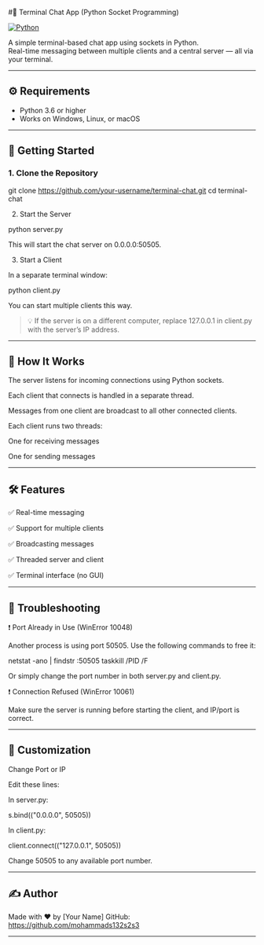  #💬 Terminal Chat App (Python Socket Programming)

[![Python](https://img.shields.io/badge/Python-3.6%2B-blue.svg)](https://www.python.org/)



A simple terminal-based chat app using sockets in Python.  
Real-time messaging between multiple clients and a central server — all via your terminal.

---


## ⚙️ Requirements

- Python 3.6 or higher
- Works on Windows, Linux, or macOS

---

## 🚀 Getting Started

### 1. Clone the Repository

git clone https://github.com/your-username/terminal-chat.git
cd terminal-chat

2. Start the Server

python server.py

This will start the chat server on 0.0.0.0:50505.

3. Start a Client

In a separate terminal window:

python client.py

You can start multiple clients this way.

> 💡 If the server is on a different computer, replace 127.0.0.1 in client.py with the server’s IP address.




---

## 🧠 How It Works

The server listens for incoming connections using Python sockets.

Each client that connects is handled in a separate thread.

Messages from one client are broadcast to all other connected clients.

Each client runs two threads:

One for receiving messages

One for sending messages




---


## 🛠 Features

✅ Real-time messaging

✅ Support for multiple clients

✅ Broadcasting messages

✅ Threaded server and client

✅ Terminal interface (no GUI)



---

## 🧪 Troubleshooting

❗ Port Already in Use (WinError 10048)

Another process is using port 50505. Use the following commands to free it:

netstat -ano | findstr :50505
taskkill /PID <PID> /F

Or simply change the port number in both server.py and client.py.

❗ Connection Refused (WinError 10061)

Make sure the server is running before starting the client, and IP/port is correct.


---

## 🔧 Customization

Change Port or IP

Edit these lines:

In server.py:

s.bind(("0.0.0.0", 50505))

In client.py:

client.connect(("127.0.0.1", 50505))

Change 50505 to any available port number.


---

## ✍️ Author

Made with ❤️ by [Your Name]
GitHub: https://github.com/mohammads132s2s3

---

